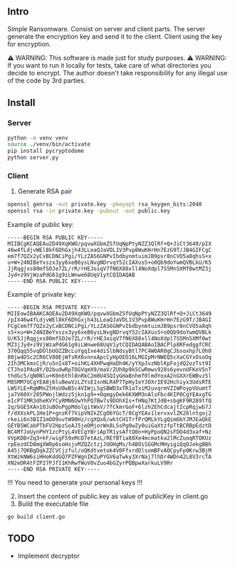 ## Intro

Simple Ransomware. Consist on server and client parts. The server generate the encryption key and send it to the client. Client using the key for encryption.

⚠️ WARNING: This software is made just for study purposes. ⚠️ WARNING: If you want to run it locally for tests, take care of what directories you decide to encrypt. The author doesn't take responsibility for any illegal use of the code by 3rd parties.

## Install

### Server

```bash
python -m venv venv
source ./venv/bin/activate
pip install pycryptodome
python server.py
```

### Client

1. Generate RSA pair
```bash
openssl genrsa -out private.key -pkeyopt rsa_keygen_bits:2048
openssl rsa -in private.key -pubout -out public.key
```

Example of public key:
```
-----BEGIN RSA PUBLIC KEY-----
MIIBCgKCAQEAu2D49XqKWO/pqvwXGbmZSfUqNpPtyNZZ3QlRf+Q+JiCt3649/pIX
46w4fLdjvWEl8kF6DhGxjh43LLeaQJaVDL1V3Pvp8WuKHrHn7EzG9T/JB4GIFCgC
em7f7QZx2yCxBCDNCiPgi/YLzZAS6GNPvIbdbynmtuimJB9psr8nCVO5a8qhsS+x
u+W+24NIBeYxszx3yy6xeB6ysLNvgNDrvqY52cIAXusS+o0Qb9doYwmQVBLkU/K5
JjRqgjxs80mfSOJe7ZL/rR/rHEJoiqV7fN6X88xll4NoXdpl7S5MnSXMf0wtMZ3j
Jyd+z9VjWzaPdG61g9iLWnwe68UqV1ytCQIDAQAB
-----END RSA PUBLIC KEY-----
```

Example of private key:
```
-----BEGIN RSA PRIVATE KEY-----
MIIEowIBAAKCAQEAu2D49XqKWO/pqvwXGbmZSfUqNpPtyNZZ3QlRf+Q+JiCt3649
/pIX46w4fLdjvWEl8kF6DhGxjh43LLeaQJaVDL1V3Pvp8WuKHrHn7EzG9T/JB4GI
FCgCem7f7QZx2yCxBCDNCiPgi/YLzZAS6GNPvIbdbynmtuimJB9psr8nCVO5a8qh
sS+xu+W+24NIBeYxszx3yy6xeB6ysLNvgNDrvqY52cIAXusS+o0Qb9doYwmQVBLk
U/K5JjRqgjxs80mfSOJe7ZL/rR/rHEJoiqV7fN6X88xll4NoXdpl7S5MnSXMf0wt
MZ3jJyd+z9VjWzaPdG61g9iLWnwe68UqV1ytCQIDAQABAoIBACPlp8RFedggfCRC
370Qqq55vqDOlbUOZZBcLuYgqIxe4diSlbNdsyBtl7PC4WOAR0gCJbsoxhp7LOhO
80jw4DSc2CR6CV80EjWfsRX6vnnxApcCyHpOEO16LMGIpMrNWEQ5cXaCGYxOsoOq
2Ih3MCkmsCjR/u5nIx8T+oihKL4XHPwqHaDh4K/yYXpJvzNblKpFojdQ2ozTst9I
CTJho1PAu8Y/D2budwRpTOGVqmX9/maV/ZUh8p9k5CwRmws928s6yevnUFKeV5nT
thdGc5/qN0Nlu+K0n6thl8nRkC2m0U4SQIyGHaBnhmf0lmdYoxA2nGXXrEWBvz5l
M8SMM7UCgYEA8j6luBewVzLZYsE1snNLR4P7TpHyIeYJOXrIE92Hchiyx3UdsRTE
LWSYLE+RgWMxZtHsU0wB5c4VIWjLSgSBWD3xTR1aTxiM2uvqrmVZIWPoypVUumtT
ja7V60Xr205PWojlWdzz5jkn1g9++OqmgyDek6KXWM3nAlsFbc4KIP0CgYEAxgTG
eIcPT1MR3dheKVYCyRMN6UwYhPQ7Bw7s9DOhXIs+fHNq7KtJdB+sbgKF9R289tfQ
2q/bGE5XAn10JuBOuPgpMdolgitWxV/7fCkmrGoF+6lzh2EhCdcajtIcpRqjwb7J
f/dXXskPL1He1P+gnzKf7VipVNIkZCgO6YGcT/0CgYEAx1lervxvlZK26lntgoj2
rkeii6n3BIZ1mOO9uvtW90Hz/cgXQx6/wktCH1TrfPrQMLkYLgQim6bYJMJEaQkE
GEYBSWCabPTbFV2HpzSoAJ5jeDMjorWn8LSsPg0wZy0uiGaXtzfpTtBCRBpEdztD
BC4MfJoUynPHY1zcPtyL4VECgYBriApTR1ysAftQ0n+HyPpoQN2sFDO4d3xaf+Nz
VVpKDB+Zq3+kF/wigFS9xMcD7etAzL/REfBTia88Xe4mcmatka2lMcZuoqRTOKUz
rpEezdCD8mgXW0p6soHsjvMZQZctzjJUOHgMs/h4BOiSGGMcMHyigiQqOJekgBBh
A45j7QKBgDqkZZCVCjzful/oQKdtvetok4V0FfxrdDlsomBFvAOCpyFp0Krw3BjM
XtWzkNW6siHHoKddGQ7PZFWgnIKZuPYGV6aTwky3XrNaj7lhDr4WDn42L8V3rcTA
XN2eDR4tFZP27PJfI1KhRwfWuV0vZuo4bGZyrPQBpwXarkuLV9Rr
-----END RSA PRIVATE KEY-----
```

!!! You need to generate your personal keys !!!

2. Insert the content of public.key as value of publicKey in client.go
3. Build the executable file
```
go build client.go
```


## TODO 

- Implement decryptor
